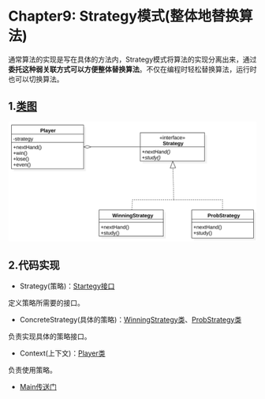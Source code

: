 # Chapter9: Strategy模式(整体地替换算法)

通常算法的实现是写在具体的方法内，Strategy模式将算法的实现分离出来，通过**委托这种弱关联方式可以方便整体替换算法**。不仅在编程时轻松替换算法，运行时也可以切换算法。

## 1.[类图](../uml_model/startegy.mdj)
![strategy](../imgs/strategy.svg)

## 2.代码实现
+ Strategy(策略)：[Startegy接口](../src/cn/edu/seu/wh/strategy/Strategy.java)

定义策略所需要的接口。

+ ConcreteStrategy(具体的策略)：[WinningStrategy类](../src/cn/edu/seu/wh/strategy/WinningStrategy.java)、[ProbStrategy类](../src/cn/edu/seu/wh/strategy/ProbStrategy.java)

负责实现具体的策略接口。

+ Context(上下文)：[Player类](../src/cn/edu/seu/wh/strategy/Player.java)

负责使用策略。

+ [Main传送门](../src/cn/edu/seu/wh/strategy/Main.java)

